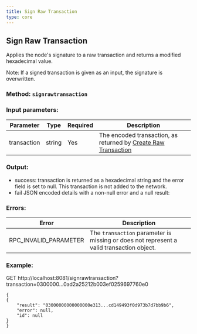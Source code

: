 ```yaml
---
title: Sign Raw Transaction
type: core
---
```

## Sign Raw Transaction
Applies the node's signature to a raw transaction and returns a modified hexadecimal value.  

Note: If a signed transaction is given as an input, the signature is overwritten.

### Method: `signrawtransaction`
### Input parameters:

| Parameter | Type | Required | Description |
| --- | --- | --- | --- |
| transaction | string | Yes | The encoded transaction, as returned by [Create Raw Transaction](#create-raw-transaction) |


### Output:
- success: transaction is returned as a hexadecimal string and the error field is set to null. This transaction is not added to the network.
- fail JSON encoded details with a non-null error and a null result:

### Errors:

| Error | Description |
| --- | --- |
| RPC_INVALID_PARAMETER | The `transaction` parameter is missing or does not represent a valid transaction object. |

### Example:
GET http://localhost:8081/signrawtransaction?transaction=0300000...0ad2a25212b003ef0259697760e0

```
{
{
	"result": "03000000000000000e313...cd149493f0d973b7d7bb9b6",
	"error": null,
	"id": null
}
}
```